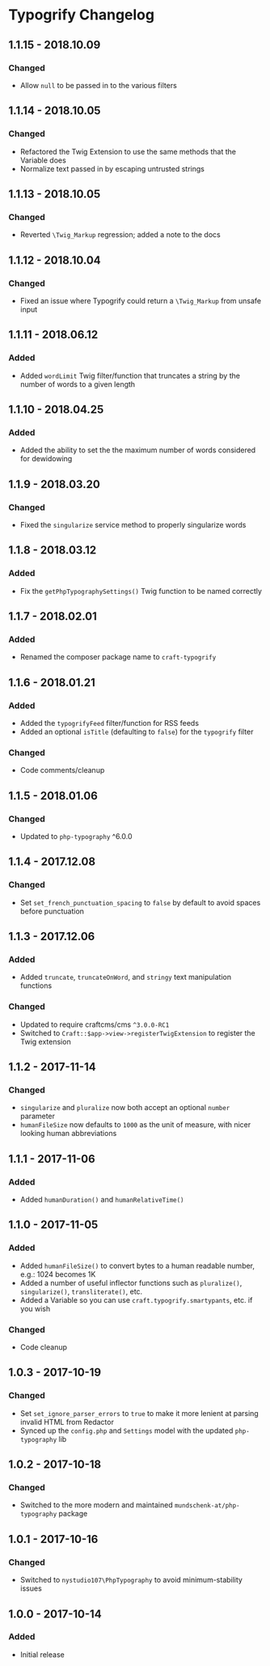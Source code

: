 # Typogrify Changelog

## 1.1.15 - 2018.10.09
### Changed
* Allow `null` to be passed in to the various filters

## 1.1.14 - 2018.10.05
### Changed
* Refactored the Twig Extension to use the same methods that the Variable does
* Normalize text passed in by escaping untrusted strings

## 1.1.13 - 2018.10.05
### Changed
* Reverted `\Twig_Markup` regression; added a note to the docs

## 1.1.12 - 2018.10.04
### Changed
* Fixed an issue where Typogrify could return a `\Twig_Markup` from unsafe input
 
## 1.1.11 - 2018.06.12
### Added
* Added `wordLimit` Twig filter/function that truncates a string by the number of words to a given length

## 1.1.10 - 2018.04.25
### Added
* Added the ability to set the the maximum number of words considered for dewidowing

## 1.1.9 - 2018.03.20
### Changed
* Fixed the `singularize` service method to properly singularize words

## 1.1.8 - 2018.03.12
### Added
* Fix the `getPhpTypographySettings()` Twig function to be named correctly

## 1.1.7 - 2018.02.01
### Added
* Renamed the composer package name to `craft-typogrify`

## 1.1.6 - 2018.01.21
### Added
* Added the `typogrifyFeed` filter/function for RSS feeds
* Added an optional `isTitle` (defaulting to `false`) for the `typogrify` filter

### Changed
* Code comments/cleanup

## 1.1.5 - 2018.01.06
### Changed
* Updated to `php-typography` ^6.0.0

## 1.1.4 - 2017.12.08
### Changed
* Set `set_french_punctuation_spacing` to `false` by default to avoid spaces before punctuation

## 1.1.3 - 2017.12.06
### Added
* Added `truncate`, `truncateOnWord`, and `stringy` text manipulation functions

### Changed
* Updated to require craftcms/cms `^3.0.0-RC1`
* Switched to `Craft::$app->view->registerTwigExtension` to register the Twig extension

## 1.1.2 - 2017-11-14
### Changed
* `singularize` and `pluralize` now both accept an optional `number` parameter
* `humanFileSize` now defaults to `1000` as the unit of measure, with nicer looking human abbreviations

## 1.1.1 - 2017-11-06
### Added
- Added `humanDuration()` and `humanRelativeTime()`

## 1.1.0 - 2017-11-05
### Added
- Added `humanFileSize()` to convert bytes to a human readable number, e.g.: 1024 becomes 1K
- Added a number of useful inflector functions such as `pluralize()`, `singularize()`, `transliterate()`, etc.
- Added a Variable so you can use `craft.typogrify.smartypants`, etc. if you wish

### Changed
- Code cleanup

## 1.0.3 - 2017-10-19
### Changed
- Set `set_ignore_parser_errors` to `true` to make it more lenient at parsing invalid HTML from Redactor
- Synced up the `config.php` and `Settings` model with the updated `php-typography` lib

## 1.0.2 - 2017-10-18
### Changed
- Switched to the more modern and maintained `mundschenk-at/php-typography` package

## 1.0.1 - 2017-10-16
### Changed
- Switched to `nystudio107\PhpTypography` to avoid minimum-stability issues

## 1.0.0 - 2017-10-14
### Added
- Initial release

